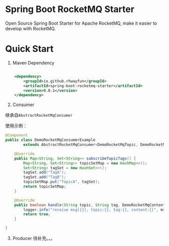 # Spring Boot RocketMQ Starter
Open Source Spring Boot Starter for Apache RocketMQ, make it easier to develop with RocketMQ.

# Quick Start

1. Maven Dependency

```xml

    <dependency>
        <groupId>io.github.rhwayfun</groupId>
        <artifactId>spring-boot-rocketmq-starter</artifactId>
        <version>0.0.1</version>
    </dependency>

```

2. Consumer

继承自`AbstractRocketMqConsumer`

使用示例：

```java
@Component
public class DemoRocketMqConsumerExample
        extends AbstractRocketMqConsumer<DemoRocketMqTopic, DemoRocketMqTag, DemoRocketMqContent> {

    @Override
    public Map<String, Set<String>> subscribeTopicTags() {
        Map<String, Set<String>> topicSetMap = new HashMap<>();
        Set<String> tagSet = new HashSet<>();
        tagSet.add("TagA");
        tagSet.add("TagB");
        topicSetMap.put("TopicA", tagSet);
        return topicSetMap;
    }

    @Override
    public boolean handle(String topic, String tag, DemoRocketMqContent content, MessageExt msg) {
        logger.info("receive msg[{}], topic:{}, tag:{}, content:{}", msg, topic, tag, content);
        return true;
    }

}
```

3. Producer
待补充。。。
